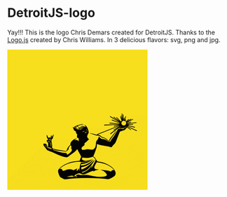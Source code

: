 # DetroitJS-logo

Yay!!! This is the logo Chris Demars created for DetroitJS. Thanks to the
[Logo.js](https://github.com/voodootikigod/logo.js) created by Chris Williams. In 3 delicious flavors: svg, png and jpg. 

![DetroitJS Logo](detroit-js-logo.png)
